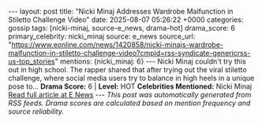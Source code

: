 --- layout: post title: "Nicki Minaj Addresses Wardrobe Malfunction in Stiletto Challenge Video" date: 2025-08-07 05:26:22 +0000 categories: gossip tags: [nicki-minaj, source-e_news, drama-hot] drama_score: 6 primary_celebrity: nicki_minaj source: e_news source_url: "https://www.eonline.com/news/1420858/nicki-minajs-wardrobe-malfunction-in-stiletto-challenge-video?cmpid=rss-syndicate-genericrss-us-top_stories" mentions: {nicki_minaj: 6} --- Nicki Minaj couldn't try this out in high school. The rapper shared that after trying out the viral stiletto challenge, where social media users try to balance in high heels in a unique pose to... **Drama Score:** 6 | **Level:** HOT **Celebrities Mentioned:** Nicki Minaj [Read full article at E News](https://www.eonline.com/news/1420858/nicki-minajs-wardrobe-malfunction-in-stiletto-challenge-video?cmpid=rss-syndicate-genericrss-us-top_stories) --- *This post was automatically generated from RSS feeds. Drama scores are calculated based on mention frequency and source reliability.*